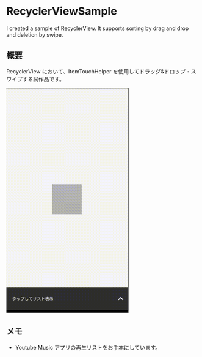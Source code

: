 # RecyclerViewSample
I created a sample of RecyclerView. It supports sorting by drag and drop and deletion by swipe.

## 概要

RecyclerView において、ItemTouchHelper を使用してドラッグ&ドロップ・スワイプする試作品です。


![動作サンプル](https://github.com/tyomashin/RecyclerViewSample/blob/images/recyclerViewSampleMovie_out.gif)


## メモ

* Youtube Music アプリの再生リストをお手本にしています。
